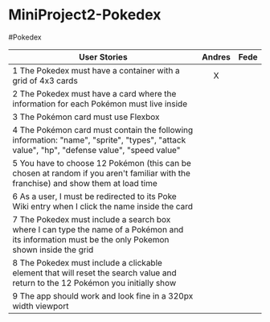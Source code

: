 # MiniProject2-Pokedex

#Pokedex

| User Stories                                                                                                                                      | Andres | Fede |
| ------------------------------------------------------------------------------------------------------------------------------------------------- | :----: | ---: |
| 1 The Pokedex must have a container with a grid of 4x3 cards                                                                                      |   X    |      |
| 2 The Pokedex must have a card where the information for each Pokémon must live inside                                                            |        |      |
| 3 The Pokémon card must use Flexbox                                                                                                               |        |      |
| 4 The Pokémon card must contain the following information: "name", "sprite", "types", "attack value", "hp", "defense value", "speed value"        |        |      |
| 5 You have to choose 12 Pokémon (this can be chosen at random if you aren't familiar with the franchise) and show them at load time               |        |      |
| 6 As a user, I must be redirected to its Poke Wiki entry when I click the name inside the card                                                    |        |      |
| 7 The Pokedex must include a search box where I can type the name of a Pokémon and its information must be the only Pokemon shown inside the grid |        |      |
| 8 The Pokedex must include a clickable element that will reset the search value and return to the 12 Pokémon you initially show                   |        |      |
| 9 The app should work and look fine in a 320px width viewport                                                                                     |        |      |
